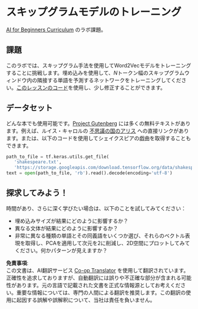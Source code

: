 <!--
CO_OP_TRANSLATOR_METADATA:
{
  "original_hash": "5130f01fdc5ebb83032b23d489027aac",
  "translation_date": "2025-08-24T21:06:04+00:00",
  "source_file": "lessons/5-NLP/15-LanguageModeling/lab/README.md",
  "language_code": "ja"
}
-->
# スキップグラムモデルのトレーニング

[AI for Beginners Curriculum](https://github.com/microsoft/ai-for-beginners) のラボ課題。

## 課題

このラボでは、スキップグラム手法を使用してWord2Vecモデルをトレーニングすることに挑戦します。埋め込みを使用して、$N$トークン幅のスキップグラムウィンドウ内の隣接する単語を予測するネットワークをトレーニングしてください。[このレッスンのコード](../../../../../../lessons/5-NLP/15-LanguageModeling/CBoW-TF.ipynb)を使用し、少し修正することができます。

## データセット

どんな本でも使用可能です。[Project Gutenberg](https://www.gutenberg.org/) には多くの無料テキストがあります。例えば、ルイス・キャロルの [不思議の国のアリス](https://www.gutenberg.org/files/11/11-0.txt) への直接リンクがあります。または、以下のコードを使用してシェイクスピアの戯曲を取得することもできます。

```python
path_to_file = tf.keras.utils.get_file(
   'shakespeare.txt', 
   'https://storage.googleapis.com/download.tensorflow.org/data/shakespeare.txt')
text = open(path_to_file, 'rb').read().decode(encoding='utf-8')
```

## 探求してみよう！

時間があり、さらに深く学びたい場合は、以下のことを試してみてください：

* 埋め込みサイズが結果にどのように影響するか？
* 異なる文体が結果にどのように影響するか？
* 非常に異なる種類の単語とその同義語をいくつか選び、それらのベクトル表現を取得し、PCAを適用して次元を2に削減し、2D空間にプロットしてみてください。何かパターンが見えますか？

**免責事項**:  
この文書は、AI翻訳サービス [Co-op Translator](https://github.com/Azure/co-op-translator) を使用して翻訳されています。正確性を追求しておりますが、自動翻訳には誤りや不正確な部分が含まれる可能性があります。元の言語で記載された文書を正式な情報源としてお考えください。重要な情報については、専門の人間による翻訳を推奨します。この翻訳の使用に起因する誤解や誤解釈について、当社は責任を負いません。